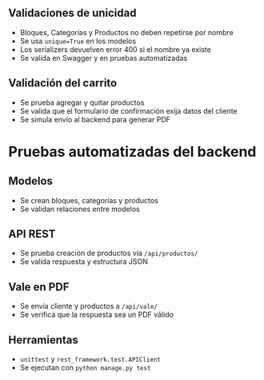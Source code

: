 ## Validaciones de unicidad

- Bloques, Categorías y Productos no deben repetirse por nombre
- Se usa `unique=True` en los modelos
- Los serializers devuelven error 400 si el nombre ya existe
- Se valida en Swagger y en pruebas automatizadas

## Validación del carrito

- Se prueba agregar y quitar productos
- Se valida que el formulario de confirmación exija datos del cliente
- Se simula envío al backend para generar PDF

# Pruebas automatizadas del backend

## Modelos
- Se crean bloques, categorías y productos
- Se validan relaciones entre modelos

## API REST
- Se prueba creación de productos vía `/api/productos/`
- Se valida respuesta y estructura JSON

## Vale en PDF
- Se envía cliente y productos a `/api/vale/`
- Se verifica que la respuesta sea un PDF válido

## Herramientas
- `unittest` y `rest_framework.test.APIClient`
- Se ejecutan con `python manage.py test`

